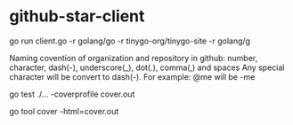 # github-star-client

go run client.go  -r golang/go -r tinygo-org/tinygo-site -r golang/g

Naming covention of organization and repository in github:
number, character, dash(-), underscore(_), dot(.), 
comma(,) and spaces Any special character will be convert to dash(-). For example: @me will be -me


go test ./... -coverprofile cover.out

go tool cover -html=cover.out